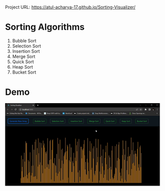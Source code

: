 Project URL: https://atul-acharya-17.github.io/Sorting-Visualizer/

# Sorting Algorithms

1. Bubble Sort
2. Selection Sort
3. Insertion Sort
4. Merge Sort
5. Quick Sort
6. Heap Sort
7. Bucket Sort

# Demo

<p align="center">
<img src="assets/demo.gif" alt="animated">
</p>